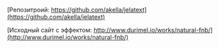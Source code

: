 [Репозитроий: https://github.com/akella/jelatext](https://github.com/akella/jelatext)

[Исходный сайт с эффектом: http://www.durimel.io/works/natural-fnb/](http://www.durimel.io/works/natural-fnb/)